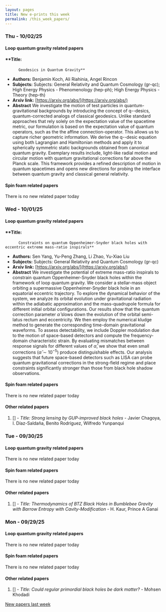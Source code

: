 ```yaml
---
layout: pages
title: New e-prints this week
permalink: /this_week_papers/
---
```




### Thu - 10/02/25

#### Loop quantum gravity related papers

#### **Title:
          Geodesics in Quantum Gravity**
 - **Authors:** Benjamin Koch, Ali Riahinia, Angel Rincon
 - **Subjects:** Subjects:
General Relativity and Quantum Cosmology (gr-qc); High Energy Physics - Phenomenology (hep-ph); High Energy Physics - Theory (hep-th)
 - **Arxiv link:** [https://arxiv.org/abs/](https://arxiv.org/abs/)
 - **Abstract**
 We investigate the motion of test particles in quantum-gravitational backgrounds by introducing the concept of q--desics, quantum-corrected analogs of classical geodesics. Unlike standard approaches that rely solely on the expectation value of the spacetime metric, our formulation is based on the expectation value of quantum operators, such as the the affine connection-operator. This allows us to capture richer geometric information. We derive the q--desic equation using both Lagrangian and Hamiltonian methods and apply it to spherically symmetric static backgrounds obtained from canonical quantum gravity. Exemplary results include, light-like radial motion and circular motion with quantum gravitational corrections far above the Planck scale. This framework provides a refined description of motion in quantum spacetimes and opens new directions for probing the interface between quantum gravity and classical general relativity. 

#### Spin foam related papers

There is no new related paper today 

### Wed - 10/01/25

#### Loop quantum gravity related papers

#### **Title:
          Constraints on quantum Oppenheimer-Snyder black holes with eccentric extreme mass-ratio inspirals**
 - **Authors:** Sen Yang, Yu-Peng Zhang, Li Zhao, Yu-Xiao Liu
 - **Subjects:** Subjects:
General Relativity and Quantum Cosmology (gr-qc)
 - **Arxiv link:** [https://arxiv.org/abs/](https://arxiv.org/abs/)
 - **Abstract**
 We investigate the potential of extreme mass-ratio inspirals to constrain quantum Oppenheimer-Snyder black holes within the framework of loop quantum gravity. We consider a stellar-mass object orbiting a supermassive Oppenheimer-Snyder black hole in an equatorial eccentric trajectory. To explore the dynamical behavior of the system, we analyze its orbital evolution under gravitational radiation within the adiabatic approximation and the mass-quadrupole formula for different initial orbital configurations. Our results show that the quantum correction parameter $\hat{\alpha}$ slows down the evolution of the orbital semi-latus rectum and eccentricity. We then employ the numerical kludge method to generate the corresponding time-domain gravitational waveforms. To assess detectability, we include Doppler modulation due to the motion of space-based detectors and compute the frequency-domain characteristic strain. By evaluating mismatches between response signals for different values of $\hat{\alpha}$, we show that even small corrections $(\hat{\alpha} \sim 10^{-5})$ produce distinguishable effects. Our analysis suggests that future space-based detectors such as LISA can probe quantum gravitational corrections in the strong-field regime and place constraints significantly stronger than those from black hole shadow observations. 

#### Spin foam related papers

There is no new related paper today 



#### Other related papers

1. [[]](https://arxiv.org/abs/) - *Title:
          Strong lensing by GUP-improved black holes* - Javier Chagoya, I. Díaz-Saldaña, Benito Rodríguez, Wilfredo Yunpanqui



### Tue - 09/30/25

#### Loop quantum gravity related papers

There is no new related paper today 

#### Spin foam related papers

There is no new related paper today 



#### Other related papers

1. [[]](https://arxiv.org/abs/) - *Title:
          Thermodynamics of BTZ Black Holes in Bumblebee Gravity with Barrow Entropy with Cavity-Modification* - H. Kaur, Prince A Ganai



### Mon - 09/29/25

#### Loop quantum gravity related papers

There is no new related paper today 

#### Spin foam related papers

There is no new related paper today 



#### Other related papers

1. [[]](https://arxiv.org/abs/) - *Title:
          Could regular primordial black holes be dark matter?* - Mohsen Khodadi






[New papers last week]({{site.url}}/archived/weekly/pre-prints/2025/09/29/archived_weekly_papers.html)